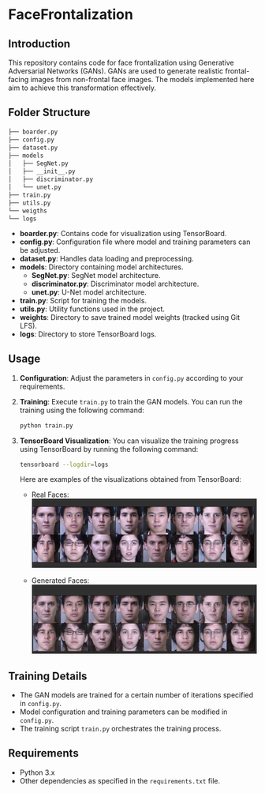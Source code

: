 # FaceFrontalization

## Introduction

This repository contains code for face frontalization using Generative Adversarial Networks (GANs). GANs are used to generate realistic frontal-facing images from non-frontal face images. The models implemented here aim to achieve this transformation effectively.

## Folder Structure

```
├── boarder.py
├── config.py
├── dataset.py
├── models
│   ├── SegNet.py
│   ├── __init__.py
│   ├── discriminator.py
│   └── unet.py
├── train.py
├── utils.py
└── weigths
└── logs
```

- **boarder.py**: Contains code for visualization using TensorBoard.
- **config.py**: Configuration file where model and training parameters can be adjusted.
- **dataset.py**: Handles data loading and preprocessing.
- **models**: Directory containing model architectures.
    - **SegNet.py**: SegNet model architecture.
    - **discriminator.py**: Discriminator model architecture.
    - **unet.py**: U-Net model architecture.
- **train.py**: Script for training the models.
- **utils.py**: Utility functions used in the project.
- **weights**: Directory to save trained model weights (tracked using Git LFS).
- **logs**: Directory to store TensorBoard logs.

## Usage

1. **Configuration**: Adjust the parameters in `config.py` according to your requirements.
2. **Training**: Execute `train.py` to train the GAN models. You can run the training using the following command:

    ```bash
    python train.py
    ```
3. **TensorBoard Visualization**: You can visualize the training progress using TensorBoard by running the following command:

    ```bash
    tensorboard --logdir=logs
    ```

    Here are examples of the visualizations obtained from TensorBoard:

    - Real Faces:
    ![Real Faces](images/reals.png)

    - Generated Faces:
    ![Generated Faces](images/fakes.png)

## Training Details

- The GAN models are trained for a certain number of iterations specified in `config.py`.
- Model configuration and training parameters can be modified in `config.py`.
- The training script `train.py` orchestrates the training process.

## Requirements

- Python 3.x
- Other dependencies as specified in the `requirements.txt` file.
